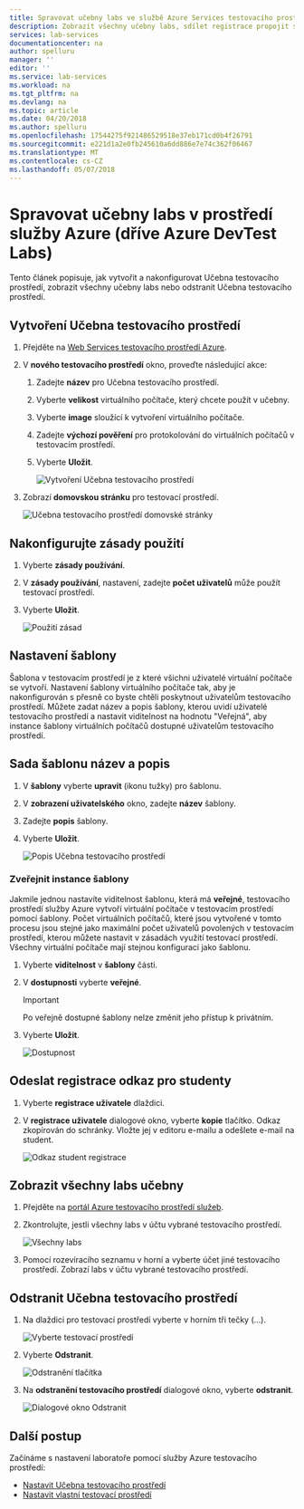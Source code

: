 ```yaml
---
title: Spravovat učebny labs ve službě Azure Services testovacího prostředí | Microsoft Docs
description: Zobrazit všechny učebny labs, sdílet registrace propojit s uživatelem testovacího prostředí nebo odstranění testovacího prostředí, podívejte se, jak vytvořit a nakonfigurovat Učebna testovacího prostředí.
services: lab-services
documentationcenter: na
author: spelluru
manager: ''
editor: ''
ms.service: lab-services
ms.workload: na
ms.tgt_pltfrm: na
ms.devlang: na
ms.topic: article
ms.date: 04/20/2018
ms.author: spelluru
ms.openlocfilehash: 17544275f921486529518e37eb171cd0b4f26791
ms.sourcegitcommit: e221d1a2e0fb245610a6dd886e7e74c362f06467
ms.translationtype: MT
ms.contentlocale: cs-CZ
ms.lasthandoff: 05/07/2018
---
```

# <a name="manage-classroom-labs-in-azure-lab-services-formerly-azure-devtest-labs"></a>Spravovat učebny labs v prostředí služby Azure (dříve Azure DevTest Labs)
Tento článek popisuje, jak vytvořit a nakonfigurovat Učebna testovacího prostředí, zobrazit všechny učebny labs nebo odstranit Učebna testovacího prostředí.

## <a name="create-a-classroom-lab"></a>Vytvoření Učebna testovacího prostředí

1. Přejděte na [Web Services testovacího prostředí Azure](https://labs.azure.com).
2. V **nového testovacího prostředí** okno, proveďte následující akce: 
    1. Zadejte **název** pro Učebna testovacího prostředí. 
    2. Vyberte **velikost** virtuálního počítače, který chcete použít v učebny.
    3. Vyberte **image** sloužící k vytvoření virtuálního počítače.
    4. Zadejte **výchozí pověření** pro protokolování do virtuálních počítačů v testovacím prostředí.
    7. Vyberte **Uložit**.

        ![Vytvoření Učebna testovacího prostředí](./media/how-to-manage-classroom-labs/new-lab-window.png)
1. Zobrazí **domovskou stránku** pro testovací prostředí. 
    
    ![Učebna testovacího prostředí domovské stránky](./media/how-to-manage-classroom-labs/classroom-lab-home-page.png)

## <a name="configure-usage-policy"></a>Nakonfigurujte zásady použití

1. Vyberte **zásady používání**. 
2. V **zásady používání**, nastavení, zadejte **počet uživatelů** může použít testovací prostředí.
3. Vyberte **Uložit**. 

    ![Použití zásad](./media/how-to-manage-classroom-labs/usage-policy-settings.png)

## <a name="set-up-the-template"></a>Nastavení šablony
Šablona v testovacím prostředí je z které všichni uživatelé virtuální počítače se vytvoří. Nastavení šablony virtuálního počítače tak, aby je nakonfigurován s přesně co byste chtěli poskytnout uživatelům testovacího prostředí. Můžete zadat název a popis šablony, kterou uvidí uživatelé testovacího prostředí a nastavit viditelnost na hodnotu "Veřejná", aby instance šablony virtuálních počítačů dostupné uživatelům testovacího prostředí.  

## <a name="set-template-title-and-description"></a>Sada šablonu název a popis
1. V **šablony** vyberte **upravit** (ikonu tužky) pro šablonu. 
2. V **zobrazení uživatelského** okno, zadejte **název** šablony.
3. Zadejte **popis** šablony.
4. Vyberte **Uložit**.

    ![Popis Učebna testovacího prostředí](./media/how-to-manage-classroom-labs/lab-description.png)

### <a name="make-instances-of-the-template-public"></a>Zveřejnit instance šablony 
Jakmile jednou nastavíte viditelnost šablonu, která má **veřejné**, testovacího prostředí služby Azure vytvoří virtuální počítače v testovacím prostředí pomocí šablony. Počet virtuálních počítačů, které jsou vytvořené v tomto procesu jsou stejné jako maximální počet uživatelů povolených v testovacím prostředí, kterou můžete nastavit v zásadách využití testovací prostředí. Všechny virtuální počítače mají stejnou konfiguraci jako šablonu.  

1. Vyberte **viditelnost** v **šablony** části. 
2. V **dostupnosti** vyberte **veřejné**.
    
    > [!IMPORTANT]
    > Po veřejně dostupné šablony nelze změnit jeho přístup k privátním. 
3. Vyberte **Uložit**.

    ![Dostupnost](./media/how-to-manage-classroom-labs/public-access.png)

## <a name="send-registration-link-to-students"></a>Odeslat registrace odkaz pro studenty

1. Vyberte **registrace uživatele** dlaždici.
2. V **registrace uživatele** dialogové okno, vyberte **kopie** tlačítko. Odkaz zkopírován do schránky. Vložte jej v editoru e-mailu a odešlete e-mail na student. 

    ![Odkaz student registrace](./media/how-to-manage-classroom-labs/registration-link.png)

## <a name="view-all-classroom-labs"></a>Zobrazit všechny labs učebny
1. Přejděte na [portál Azure testovacího prostředí služeb](https://labs.azure.com).
2. Zkontrolujte, jestli všechny labs v účtu vybrané testovacího prostředí. 

    ![Všechny labs](./media/how-to-manage-classroom-labs/all-labs.png)
3. Pomocí rozevíracího seznamu v horní a vyberte účet jiné testovacího prostředí. Zobrazí labs v účtu vybrané testovacího prostředí. 

## <a name="delete-a-classroom-lab"></a>Odstranit Učebna testovacího prostředí
1. Na dlaždici pro testovací prostředí vyberte v horním tři tečky (...). 

    ![Vyberte testovací prostředí](./media/how-to-manage-classroom-labs/select-three-dots.png)
2. Vyberte **Odstranit**. 

    ![Odstranění tlačítka](./media/how-to-manage-classroom-labs/delete-button.png)
3. Na **odstranění testovacího prostředí** dialogové okno, vyberte **odstranit**. 

    ![Dialogové okno Odstranit](./media/how-to-manage-classroom-labs/delete-lab-dialog-box.png)
 

## <a name="next-steps"></a>Další postup
Začínáme s nastavení laboratoře pomocí služby Azure testovacího prostředí:

- [Nastavit Učebna testovacího prostředí](how-to-manage-classroom-labs.md)
- [Nastavit vlastní testovací prostředí](tutorial-create-custom-lab.md)
